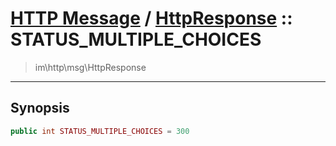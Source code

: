 # [HTTP Message](http.md) / [HttpResponse](http-HttpResponse.md) :: STATUS_MULTIPLE_CHOICES
 > im\http\msg\HttpResponse
____

## Synopsis
```php
public int STATUS_MULTIPLE_CHOICES = 300
```
